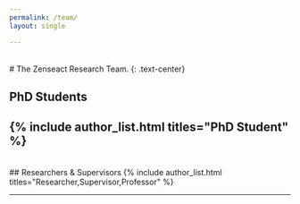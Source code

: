 ```yaml
---
permalink: /team/
layout: single

---
```

<br>
# The Zenseact Research Team.
{: .text-center}

<br>

## PhD Students
{% include author_list.html titles="PhD Student" %}
---
<br>
## Researchers & Supervisors
{% include author_list.html titles="Researcher,Supervisor,Professor" %}

---